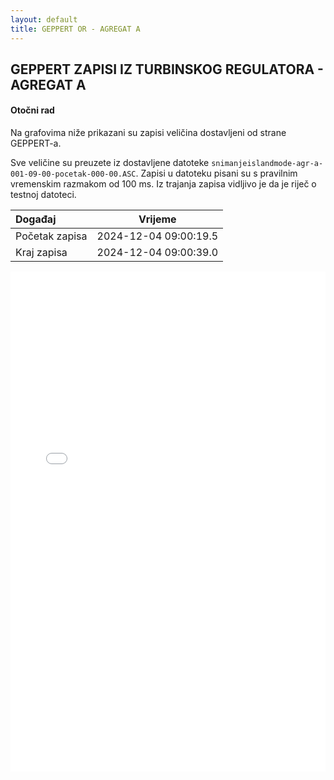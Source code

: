 ```yaml
---
layout: default
title: GEPPERT OR - AGREGAT A
---
```


## GEPPERT ZAPISI IZ TURBINSKOG REGULATORA - AGREGAT A

#### Otočni rad

Na grafovima niže prikazani su zapisi veličina dostavljeni od strane GEPPERT-a. 

Sve veličine su preuzete iz dostavljene datoteke `snimanjeislandmode-agr-a-001-09-00-pocetak-000-00.ASC`.
Zapisi u datoteku pisani su s pravilnim vremenskim razmakom od 100 ms.
Iz trajanja zapisa vidljivo je da je riječ o testnoj datoteci.


| Događaj        |      Vrijeme           |
| :------------  | :--------------------: |
| Početak zapisa | 2024-12-04 09:00:19.5  |
| Kraj zapisa    | 2024-12-04 09:00:39.0  |
                               

<div class="wide-graph">
    <iframe src="{{ site.baseurl }}/turbinska/snimanjeislandmode-agr-a-001-09-00-pocetak-000-00.html" width="100%" height="800px" frameborder="0"></iframe>
</div>